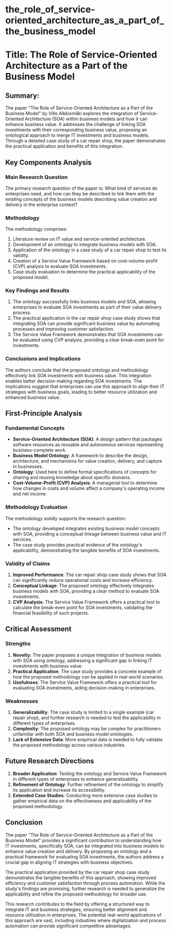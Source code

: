 # the_role_of_service-oriented_architecture_as_a_part_of_the_business_model

# Title: The Role of Service-Oriented Architecture as a Part of the Business Model

## Summary:
The paper "The Role of Service-Oriented Architecture as a Part of the Business Model" by Ville Alkkiomäki explores the integration of Service-Oriented Architecture (SOA) within business models and how it can enhance business value. It addresses the challenge of linking SOA investments with their corresponding business value, proposing an ontological approach to merge IT investments and business models. Through a detailed case study of a car repair shop, the paper demonstrates the practical application and benefits of this integration.

## Key Components Analysis

### Main Research Question
The primary research question of the paper is: What kind of services do enterprises need, and how can they be described to link them with the existing concepts of the business models describing value creation and delivery in the enterprise context?

### Methodology
The methodology comprises:
1. Literature review on IT value and service-oriented architecture.
2. Development of an ontology to integrate business models with SOA.
3. Application of the ontology in a case study of a car repair shop to test its validity.
4. Creation of a Service Value Framework based on cost-volume-profit (CVP) analysis to evaluate SOA investments.
5. Case study evaluation to determine the practical applicability of the proposed model.

### Key Findings and Results
1. The ontology successfully links business models and SOA, allowing enterprises to evaluate SOA investments as part of their value delivery process.
2. The practical application in the car repair shop case study shows that integrating SOA can provide significant business value by automating processes and improving customer satisfaction.
3. The Service Value Framework demonstrates that SOA investments can be evaluated using CVP analysis, providing a clear break-even point for investments.

### Conclusions and Implications
The authors conclude that the proposed ontology and methodology effectively link SOA investments with business value. This integration enables better decision-making regarding SOA investments. The implications suggest that enterprises can use this approach to align their IT strategies with business goals, leading to better resource utilization and enhanced business value.

## First-Principle Analysis

### Fundamental Concepts
- **Service-Oriented Architecture (SOA)**: A design pattern that packages software resources as reusable and autonomous services representing business-complete work.
- **Business Model Ontology**: A framework to describe the design, architecture, and mechanisms for value creation, delivery, and capture in businesses.
- **Ontology**: Used here to define formal specifications of concepts for sharing and reusing knowledge about specific domains.
- **Cost-Volume-Profit (CVP) Analysis**: A managerial tool to determine how changes in costs and volume affect a company's operating income and net income.

### Methodology Evaluation
The methodology solidly supports the research question:
- The ontology developed integrates existing business model concepts with SOA, providing a conceptual linkage between business value and IT services.
- The case study provides practical evidence of the ontology's applicability, demonstrating the tangible benefits of SOA investments.

### Validity of Claims
1. **Improved Performance**: The car repair shop case study shows that SOA can significantly reduce operational costs and increase efficiency.
2. **Conceptual Linkage**: The proposed ontology effectively integrates business models with SOA, providing a clear method to evaluate SOA investments.
3. **CVP Analysis**: The Service Value Framework offers a practical tool to calculate the break-even point for SOA investments, validating the financial feasibility of such projects.

## Critical Assessment

### Strengths
1. **Novelty**: The paper proposes a unique integration of business models with SOA using ontology, addressing a significant gap in linking IT investments with business value.
2. **Practical Application**: The case study provides a concrete example of how the proposed methodology can be applied in real-world scenarios.
3. **Usefulness**: The Service Value Framework offers a practical tool for evaluating SOA investments, aiding decision-making in enterprises.

### Weaknesses
1. **Generalizability**: The case study is limited to a single example (car repair shop), and further research is needed to test the applicability in different types of enterprises.
2. **Complexity**: The proposed ontology may be complex for practitioners unfamiliar with both SOA and business model ontologies.
3. **Lack of Extensive Data**: More empirical data is needed to fully validate the proposed methodology across various industries.

## Future Research Directions
1. **Broader Application**: Testing the ontology and Service Value Framework in different types of enterprises to enhance generalizability.
2. **Refinement of Ontology**: Further refinement of the ontology to simplify its application and increase its accessibility.
3. **Extended Case Studies**: Conducting more extensive case studies to gather empirical data on the effectiveness and applicability of the proposed methodology.

## Conclusion
The paper "The Role of Service-Oriented Architecture as a Part of the Business Model" provides a significant contribution to understanding how IT investments, specifically SOA, can be integrated into business models to enhance value creation and delivery. By proposing an ontology and a practical framework for evaluating SOA investments, the authors address a crucial gap in aligning IT strategies with business objectives.

The practical application provided by the car repair shop case study demonstrates the tangible benefits of this approach, showing improved efficiency and customer satisfaction through process automation. While the study's findings are promising, further research is needed to generalize the applicability and refine the proposed methodology for broader use.

This research contributes to the field by offering a structured way to integrate IT and business strategies, ensuring better alignment and resource utilization in enterprises. The potential real-world applications of this approach are vast, including industries where digitalization and process automation can provide significant competitive advantages.
